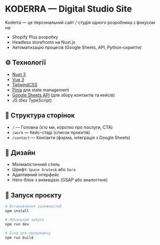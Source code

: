 # KODERRA — Digital Studio Site

Koderra — це персональний сайт / студія одного розробника з фокусом на:

- Shopify Plus розробку
- Headless storefronts на Nuxt.js
- Автоматизацію процесів (Google Sheets, API, Python-скрипти)

## ⚙️ Технології

- [Nuxt 3](https://nuxt.com/)
- [Vue 3](https://vuejs.org/)
- [TailwindCSS](https://tailwindcss.com/)
- [Pinia](https://pinia.vuejs.org/) для state management
- [Google Sheets API](https://developers.google.com/sheets/api) (для збору контактів та кейсів)
- JS (без TypeScript)

## 🧱 Структура сторінок

- `/` — Головна (хто ми, коротко про послуги, CTA)
- `/work` — Кейс-стаді (список проєктів)
- `/contact` — Контакти (форма, інтеграція з Google Sheets)

## 🎨 Дизайн

- Мінімалістичний стиль
- Шрифт: `Space Grotesk` або `Sora`
- Адаптивний інтерфейс
- Hero-блок з анімацією (GSAP або аналогічне)

## 🚀 Запуск проєкту

```bash
# Встановлення залежностей
npm install

# Локальний запуск
npm run dev

# Білд для продакшену
npm run build
```

